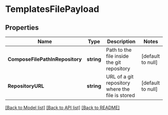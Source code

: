 # TemplatesFilePayload

## Properties
Name | Type | Description | Notes
------------ | ------------- | ------------- | -------------
**ComposeFilePathInRepository** | **string** | Path to the file inside the git repository | [default to null]
**RepositoryURL** | **string** | URL of a git repository where the file is stored | [default to null]

[[Back to Model list]](../README.md#documentation-for-models) [[Back to API list]](../README.md#documentation-for-api-endpoints) [[Back to README]](../README.md)


